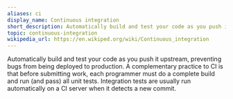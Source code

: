 ```yaml
---
aliases: ci
display_name: Continuous integration
short_description: Automatically build and test your code as you push it upstream, preventing bugs from being deployed to production.
topic: continuous-integration
wikipedia_url: https://en.wikiped.org/wiki/Continuous_integration
---
```

Automatically build and test your code as you push it upstream, preventing bugs from being deployed to production. A complementary practice to CI is that before submitting work, each programmer must do a complete build and run (and pass) all unit tests. Integration tests are usually run automatically on a CI server when it detects a new commit.
